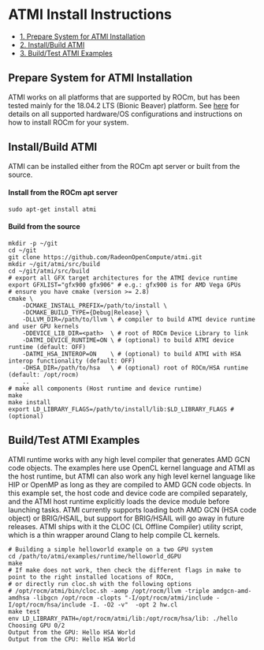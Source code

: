 ATMI Install Instructions
=========================

- [1. Prepare System for ATMI Installation](#Prepare)
- [2. Install/Build ATMI](#ATMI)
- [3. Build/Test ATMI Examples](#Examples)

<A Name="Prepare">

## Prepare System for ATMI Installation

ATMI works on all platforms that are supported by ROCm, but has been tested mainly for the 18.04.2 LTS (Bionic Beaver) platform.
See [here](https://github.com/RadeonOpenCompute/ROCm) for details on all supported hardware/OS configurations and instructions on how to install ROCm for your system.

<A Name="ATMI">

## Install/Build ATMI
ATMI can be installed either from the ROCm apt server or built from the source.

#### Install from the ROCm apt server

```
sudo apt-get install atmi
```

#### Build from the source

```
mkdir -p ~/git
cd ~/git
git clone https://github.com/RadeonOpenCompute/atmi.git
mkdir ~/git/atmi/src/build
cd ~/git/atmi/src/build
# export all GFX target architectures for the ATMI device runtime
export GFXLIST="gfx900 gfx906" # e.g.: gfx900 is for AMD Vega GPUs
# ensure you have cmake (version >= 2.8)
cmake \
    -DCMAKE_INSTALL_PREFIX=/path/to/install \
    -DCMAKE_BUILD_TYPE={Debug|Release} \
    -DLLVM_DIR=/path/to/llvm \ # compiler to build ATMI device runtime and user GPU kernels
    -DDEVICE_LIB_DIR=<path>  \ # root of ROCm Device Library to link
    -DATMI_DEVICE_RUNTIME=ON \ # (optional) to build ATMI device runtime (default: OFF)
    -DATMI_HSA_INTEROP=ON    \ # (optional) to build ATMI with HSA interop functionality (default: OFF)
    -DHSA_DIR=/path/to/hsa   \ # (optional) root of ROCm/HSA runtime (default: /opt/rocm)
    ..
# make all components (Host runtime and device runtime)
make
make install
export LD_LIBRARY_FLAGS=/path/to/install/lib:$LD_LIBRARY_FLAGS # (optional)
```

<A Name="Examples">

## Build/Test ATMI Examples

ATMI runtime works with any high level compiler that generates AMD GCN code objects.
The examples here use OpenCL kernel language and ATMI as the host runtime, but ATMI can also work any high level
kernel language like HIP or OpenMP as long as they are compiled to AMD GCN code objects.
In this example set, the host code and device code are compiled separately,
and the ATMI host runtime explicitly loads the device module before launching tasks.
ATMI currently supports loading both AMD GCN (HSA code object) or BRIG/HSAIL, but support for BRIG/HSAIL will go away in future releases.
ATMI ships with it the CLOC (CL Offline Compiler) utility script, which is a thin wrapper around Clang to help compile CL kernels.

```
# Building a simple helloworld example on a two GPU system
cd /path/to/atmi/examples/runtime/helloworld_dGPU
make
# If make does not work, then check the different flags in make to point to the right installed locations of ROCm,
# or directly run cloc.sh with the following options
# /opt/rocm/atmi/bin/cloc.sh -aomp /opt/rocm/llvm -triple amdgcn-amd-amdhsa -libgcn /opt/rocm -clopts "-I/opt/rocm/atmi/include -I/opt/rocm/hsa/include -I. -O2 -v"  -opt 2 hw.cl
make test
env LD_LIBRARY_PATH=/opt/rocm/atmi/lib:/opt/rocm/hsa/lib: ./hello
Choosing GPU 0/2
Output from the GPU: Hello HSA World
Output from the CPU: Hello HSA World
```


